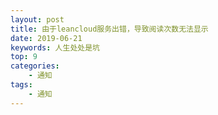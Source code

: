 ```yaml
---
layout: post
title: 由于leancloud服务出错，导致阅读次数无法显示
date: 2019-06-21
keywords: 人生处处是坑
top: 9
categories: 
    - 通知
tags:
    - 通知
---
```

